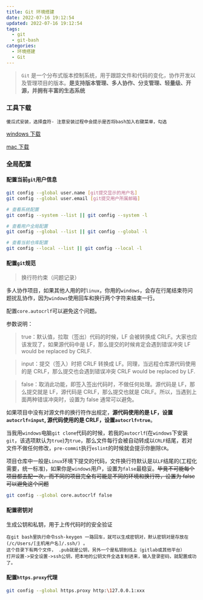 ```yaml
---
title: Git 环境搭建
date: 2022-07-16 19:12:54
updated: 2022-07-16 19:12:54
tags:
  - git
  - git-bash
categories:
  - 环境搭建
  - Git
---
```


> `Git` 是一个分布式版本控制系统，用于跟踪文件和代码的变化，协作开发以及管理项目的版本。**是支持版本管理、多人协作、分支管理、轻量级、开源，并拥有丰富的生态系统**

<!-- more -->

### 工具下载

`傻瓜式安装，选择盘符- 注意安装过程中会提示是否将bash加入右键菜单，勾选`

[windows 下载](https://git-scm.com/download/win)

[mac 下载](https://git-scm.com/download/mac)

### 全局配置

#### 配置当前`git`用户信息

```bash
git config --global user.name [git提交显示的用户名]
git config --global user.email [git提交用户所属邮箱]

# 查看系统配置
git config --system --list || git config --system -l

# 查看用户全局配置
git config --global --list || git config --global -l

# 查看当前仓库配置
git config --local --list || git config --local -l
```

#### 配置`git`规范

<div class="primary">

> 换行符约束（问题记录）

</div>

多人协作项目，如果其他人用的时`linux`，你用的`windows`，会存在行尾结束符问题扰乱协作，因为`windows`使用回车和换行两个字符来结束一行。

配置`core.autocrlf`可以避免这个问题。

参数说明：

> true：默认值，拉取（签出）代码的时候，LF 会被转换成 CRLF。大家也应该发现了，如果源代码中是 LF，那么提交的时候肯定会遇到错误冲突 LF would be replaced by CRLF.

> input：提交（签入）时把 CRLF 转换成 LF。同理，当远程仓库源代码使用的是 CRLF，那么提交也会遇到错误冲突 CRLF would be replaced by LF.

> false：取消此功能，即签入签出代码时，不做任何处理。源代码是 LF，那么提交就是 LF，源代码是 CRLF，那么提交也就是 CRLF。所以，当遇到上面两种错误冲突时，设置为 false 通常可以避免。

如果项目中没有对源文件的换行符作出规定，**源代码使用的是 LF，设置`autocrlf=input`, 源代码使用的是 CRLF，设置`autocrlf=true`**。

当我用`windows`电脑`git clone`代码的时候，若我的`autocrlf`(在`windows`下安装`git`，该选项默认为`true`)为`true`，那么文件每行会被自动转成以`CRLF`结尾，若对文件不做任何修改，`pre-commit`执行`eslint`的时候就会提示你删除`CR`。

项目仓库中一般是`Linux`环境下提交的代码，文件换行符默认是以`LF`结尾的(工程化需要，统一标准)，如果你是`windows`用户，设置为`false`最稳妥。~~毕竟不可能每个项目都去配一次，而不同的项目完全有可能是不同的环境和换行符，设置为 false 可以避免这个问题~~

```bash
git config --global core.autocrlf false
```

#### 配置密钥对

生成公钥和私钥，用于上传代码时的安全验证

```
在git bash里执行命令ssh-keygen 一路回车，就可以生成密钥对，默认密钥对是存放在(/c/Users/[主机用户名]/.ssh/) 。
这个目录下有两个文件， .pub就是公钥，另外一个是私钥到线上（gitlab或其他平台）
打开设置->安全设置->ssh公钥，把本地的公钥文件全选复制进来，输入登录密码，就配置成功了。
```

#### 配置`https.proxy`代理

```bash
git config --global https.proxy http:\127.0.0.1:xxx
```
